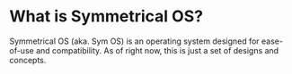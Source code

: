 # What is Symmetrical OS?

Symmetrical OS (aka. Sym OS) is an operating system designed for ease-of-use and compatibility. As of right now, this is just a set of designs and concepts.
